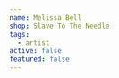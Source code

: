 ```yaml
---
name: Melissa Bell
shop: Slave To The Needle
tags:
  - artist
active: false
featured: false
---
```


